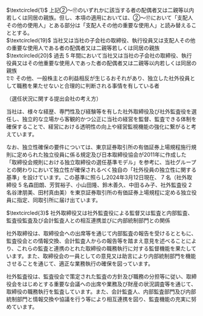 $\textcircled{1}$ 上記②～⑰のいずれかに該当する者の配偶者又は二親等以内若しくは同居の親族。但し、本項の適用においては、②～⑰において「支配人その他の使用人」とある部分は「支配人その他の重要な使用人」と読み替えることとする。  
$\textcircled{19}$ 当社又は当社の子会社の取締役、執行役員又は支配人その他の重要な使用人である者の配偶者又は二親等若しくは同居の親族  
$\textcircled{20}$ 過去 $5$ 年間において当社又は当社の子会社の取締役、執行役員又はその他重要な使用人であった者の配偶者又は二親等以内若しくは同居の親族  
$\mathfrak { D } \mathfrak { D }$ その他、一般株主との利益相反が生じるおそれがあり、独立した社外役員として職務を果たせないと合理的に判断される事情を有している者

（選任状況に関する提出会社の考え方）

当社は、様々な経歴、専門性及び経験等を有した社外取締役及び社外監査役を選任し、独立的な立場から客観的かつ公正に当社の経営を監督、監査できる体制を確保することで、経営における透明性の向上や経営監視機能の強化に繋がると考えています。

なお、独立性確保の要件については、東京証券取引所の有価証券上場規程施行規則に定められた独立役員に係る規定及び日本取締役協会が2011年に作成した「取締役会規則における独立取締役の選任基準モデル」を参考に、当社グループとの関わりにおいて独立性が確保されるべく独自の「社外役員の独立性に関する基準」を設けています。この基準に照らし2024年3月12日現在、 $7$ 名（社外取締役 $5$ 名森田朗、芳賀裕子、小山田隆、鈴木善久、中田るみ子、社外監査役 $2$ 名谷津朋美、田村真由美）を東京証券取引所の有価証券上場規程に定める独立役員に指定、同取引所に届け出ています。

$\textcircled{3}$ 社外取締役又は社外監査役による監督又は監査と内部監査、監査役監査及び会計監査人との相互連携並びに内部統制部門との関係

社外取締役は、取締役会への出席等を通じて内部監査の報告を受けるとともに、監査役会との情報交換、会計監査人からの報告等を踏まえ意見を述べることにより、これらの監査と連携のとれた取締役の職務執行に対する監督機能を果たしています。また、取締役会の一員としての意見又は助言により内部統制部門を機能させることを通じて、適正な業務執行の確保を図っています。

社外監査役は、監査役会で策定された監査の方針及び職務の分担等に従い、取締役会をはじめとする重要な会議への出席や業務及び財産の状況調査等を通じて、取締役の職務執行を監査しています。また、会計監査人、内部監査部門及び内部統制部門と情報交換や協議を行う等により相互連携を図り、監査機能の充実に努めています。